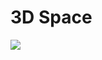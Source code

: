 # 3D Space



![](https://github.com/UltraEngine/Documentation/blob/master/Images/3dgrid.png?raw=true)

